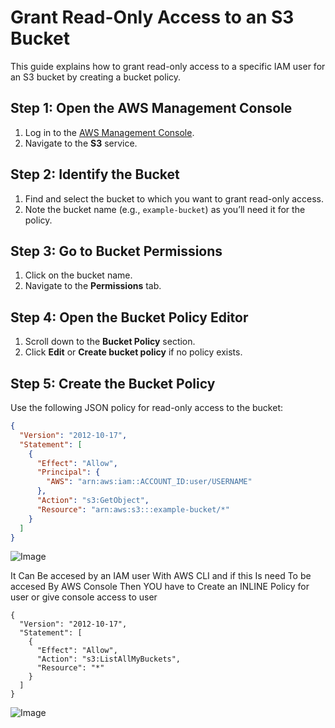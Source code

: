 # Grant Read-Only Access to an S3 Bucket

This guide explains how to grant read-only access to a specific IAM user for an S3 bucket by creating a bucket policy.

## Step 1: Open the AWS Management Console
1. Log in to the [AWS Management Console](https://aws.amazon.com/console/).
2. Navigate to the **S3** service.

## Step 2: Identify the Bucket
1. Find and select the bucket to which you want to grant read-only access.
2. Note the bucket name (e.g., `example-bucket`) as you’ll need it for the policy.

## Step 3: Go to Bucket Permissions
1. Click on the bucket name.
2. Navigate to the **Permissions** tab.

## Step 4: Open the Bucket Policy Editor
1. Scroll down to the **Bucket Policy** section.
2. Click **Edit** or **Create bucket policy** if no policy exists.

## Step 5: Create the Bucket Policy
Use the following JSON policy for read-only access to the bucket:

```json
{
  "Version": "2012-10-17",
  "Statement": [
    {
      "Effect": "Allow",
      "Principal": {
        "AWS": "arn:aws:iam::ACCOUNT_ID:user/USERNAME"
      },
      "Action": "s3:GetObject",
      "Resource": "arn:aws:s3:::example-bucket/*"
    }
  ]
}
```
![Image](https://github.com/user-attachments/assets/ec4045fa-2190-403d-877c-f82e5dba155c)

It Can Be accesed by an IAM user With AWS CLI and if this Is need To be accesed By AWS Console Then YOU have to Create an INLINE Policy for user or give console access to user
```
{
  "Version": "2012-10-17",
  "Statement": [
    {
      "Effect": "Allow",
      "Action": "s3:ListAllMyBuckets",
      "Resource": "*"
    }
  ]
}
```
![Image](https://github.com/user-attachments/assets/8cfb6dc3-2f6f-417c-81bd-fd754e815af5)
